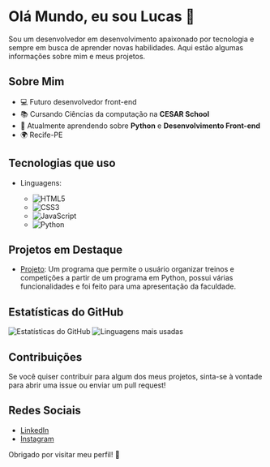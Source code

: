 # Olá Mundo, eu sou Lucas 👋

Sou um desenvolvedor em desenvolvimento apaixonado por tecnologia e sempre em busca de aprender novas habilidades. Aqui estão algumas informações sobre mim e meus projetos.

## Sobre Mim

- 💻 Futuro desenvolvedor front-end
- 📚 Cursando Ciências da computação na **CESAR School**
- 🌱 Atualmente aprendendo sobre **Python** e **Desenvolvimento Front-end**
- 🌍 Recife-PE

## Tecnologias que uso

- Linguagens:

  - ![HTML5](https://img.shields.io/badge/-HTML5-E34F26?style=flat-square&logo=html5&logoColor=white)
  - ![CSS3](https://img.shields.io/badge/-CSS3-1572B6?style=flat-square&logo=css3)
  - ![JavaScript](https://img.shields.io/badge/-JavaScript-black?style=flat-square&logo=javascript)
  - ![Python](https://img.shields.io/badge/-Python-black?style=flat-square&logo=python)

## Projetos em Destaque

- [Projeto](https://github.com/LucazinnDEV/Projeto-Python-cesar): Um programa que permite o usuário organizar treinos e competições a partir de um programa em Python, possui várias funcionalidades e foi feito para uma apresentação da faculdade.

## Estatísticas do GitHub

![Estatísticas do GitHub](https://github-readme-stats.vercel.app/api?username=LucazinnDEV&theme=dark)
![Linguagens mais usadas](https://github-readme-stats.vercel.app/api/top-langs/?username=LucazinnDEV&theme=radical)

## Contribuições

Se você quiser contribuir para algum dos meus projetos, sinta-se à vontade para abrir uma issue ou enviar um pull request!

## Redes Sociais

- [LinkedIn](https://www.linkedin.com/in/lucas-samuel-75b496274/)
- [Instagram](https://www.instagram.com/lucas.szz_/)

Obrigado por visitar meu perfil! 🚀
